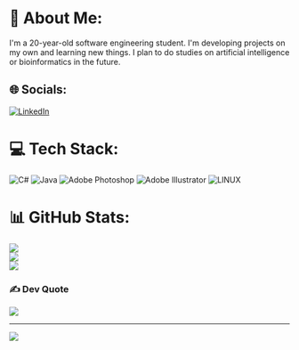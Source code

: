 # 💫 About Me:
I'm a 20-year-old software engineering student. I'm developing projects on my own and learning new things. I plan to do studies on artificial intelligence or bioinformatics in the future.


## 🌐 Socials:
[![LinkedIn](https://img.shields.io/badge/LinkedIn-%230077B5.svg?logo=linkedin&logoColor=white)](https://linkedin.com/in/musoftware) 

# 💻 Tech Stack:
![C#](https://img.shields.io/badge/c%23-%23239120.svg?style=for-the-badge&logo=c-sharp&logoColor=white) ![Java](https://img.shields.io/badge/java-%23ED8B00.svg?style=for-the-badge&logo=java&logoColor=white) ![Adobe Photoshop](https://img.shields.io/badge/adobephotoshop-%2331A8FF.svg?style=for-the-badge&logo=adobephotoshop&logoColor=white) ![Adobe Illustrator](https://img.shields.io/badge/adobeillustrator-%23FF9A00.svg?style=for-the-badge&logo=adobeillustrator&logoColor=white) ![LINUX](https://img.shields.io/badge/Linux-FCC624?style=for-the-badge&logo=linux&logoColor=black)
# 📊 GitHub Stats:
![](https://github-readme-stats.vercel.app/api?username=themusoftware&theme=dark&hide_border=false&include_all_commits=false&count_private=false)<br/>
![](https://github-readme-streak-stats.herokuapp.com/?user=themusoftware&theme=dark&hide_border=false)<br/>
![](https://github-readme-stats.vercel.app/api/top-langs/?username=themusoftware&theme=dark&hide_border=false&include_all_commits=false&count_private=false&layout=compact)

### ✍️  Dev Quote
![](https://quotes-github-readme.vercel.app/api?type=horizontal&theme=radical)

---
[![](https://visitcount.itsvg.in/api?id=themusoftware&icon=0&color=0)](https://visitcount.itsvg.in)

<!-- Proudly created with GPRM ( https://gprm.itsvg.in ) -->
